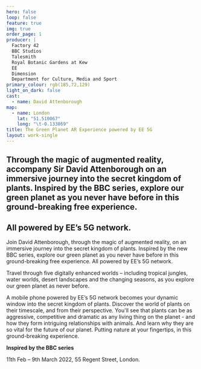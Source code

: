 ```yaml
---
hero: false
loop: false
feature: true
img: true
order_page: 1
producer: |
  Factory 42
  BBC Studios
  Talesmith
  Royal Botanic Gardens at Kew 
  EE
  Dimension
  Department for Culture, Media and Sport
primary_colour: rgb(185,72,129)
light_on_dark: false
cast:
  - name: David Attenborough
map:
  - name: London
    lat: "51.510067"
    long: "\t-0.133869"
title: The Green Planet AR Experience powered by EE 5G
layout: work-single
---
```

## Through the magic of augmented reality, accompany Sir David Attenborough on an immersive journey into the secret kingdom of plants. Inspired by the BBC series, explore our green planet as you never have before in this ground-breaking free experience. 

## All powered by EE’s 5G network. 

Join David Attenborough, through the magic of augmented reality, on an immersive journey into the secret kingdom of plants. Inspired by the new BBC series, explore our green planet as you never have before in this ground-breaking free experience. All powered by EE’s 5G network.

Travel through five digitally enhanced worlds – including tropical jungles, water worlds, desert landscapes and the changing seasons, as you explore our green planet as never before.

A mobile phone powered by EE’s 5G network becomes your dynamic window into the secret kingdom of plants. Discover the world of plants on their timescale, and from their perspective. You'll see that plants can be as aggressive, competitive and dramatic as any living thing on the planet - and how they form intriguing relationships with animals. And learn why they are so vital for the future of our planet. Putting nature at your fingertips, in this ground-breaking experience.

**Inspired by the BBC series**

11th Feb – 9th March 2022, 55 Regent Street, London.